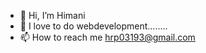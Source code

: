 - 👋 Hi, I’m Himani
- 👀 I love to do webdevelopment........
- 📫 How to reach me hrp03193@gmail.com

<!---
Himani403/Himani403 is a ✨ special ✨ repository because its `README.md` (this file) appears on your GitHub profile.
You can click the Preview link to take a look at your changes.
--->

